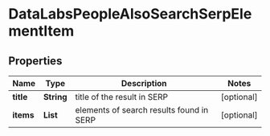# DataLabsPeopleAlsoSearchSerpElementItem


## Properties

| Name | Type | Description | Notes |
|------------ | ------------- | ------------- | -------------|
**title** | **String** | title of the result in SERP |[optional]|
**items** | **List<String>** | elements of search results found in SERP |[optional]|